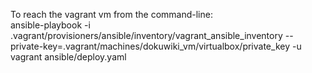 To reach the vagrant vm from the command-line:   
ansible-playbook -i .vagrant/provisioners/ansible/inventory/vagrant_ansible_inventory --private-key=.vagrant/machines/dokuwiki_vm/virtualbox/private_key -u vagrant ansible/deploy.yaml
